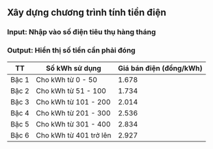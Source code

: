 ## Xây dựng chương trình tính tiền điện

### Input: Nhập vào số điện tiêu thụ hàng tháng
### Output: Hiển thị số tiền cần phải đóng

|TT | Số kWh sử dụng	| Giá bán điện (đồng/kWh)|
| ------ | ------ | ------ |
|Bậc 1 |	Cho kWh từ 0 - 50 |	1.678|
|Bậc 2 |	Cho kWh từ 51 - 100 | 1.734|
|Bậc 3 |	Cho kWh từ 101 - 200 | 2.014|
|Bậc 4 |	Cho kWh từ 201 - 300 |	2.536|
|Bậc 5 |	Cho kWh từ 301 - 400 |	2.834|
|Bậc 6 |	Cho kWh từ 401 trở lên | 2.927|

